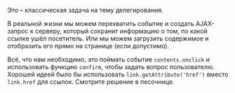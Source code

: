 Это – классическая задача на тему делегирования.

В реальной жизни мы можем перехватить событие и создать AJAX-запрос к серверу, который сохранит информацию о том, по какой ссылке ушёл посетитель. Или мы можем загрузить содержимое и отобразить его прямо на странице (если допустимо).

Всё, что нам необходимо, это поймать событие `contents.onclick` и использовать функцию `confirm`, чтобы задать вопрос пользователю. Хорошей идеей было бы использовать `link.getAttribute('href')` вместо `link.href` для ссылок. Смотрите решение в песочнице.
